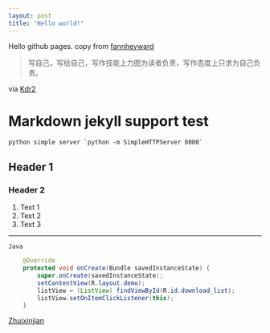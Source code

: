```yaml
---
layout: post
title: "Hello world!"
---
```


Hello github pages. copy from [fannheyward][1]


> 写自己，写给自己，写作技能上力图为读者负责，写作态度上只求为自己负责。

via [Kdr2][2]

# Markdown jekyll support test

	python simple server `python -m SimpleHTTPServer 8000`

## Header 1
### Header 2

1. Text 1
2. Text 2
3. Text 3

---

```Java```
```java
	@Override
    protected void onCreate(Bundle savedInstanceState) {
        super.onCreate(savedInstanceState);
        setContentView(R.layout.demo);
        listView = (ListView) findViewById(R.id.download_list);
        listView.setOnItemClickListener(this);
    }
```

[Zhuixinjian][3]


[1]: http://fann.im/
[2]: http://kdr2.com/
[3]: http://zhuixinjian.com/
